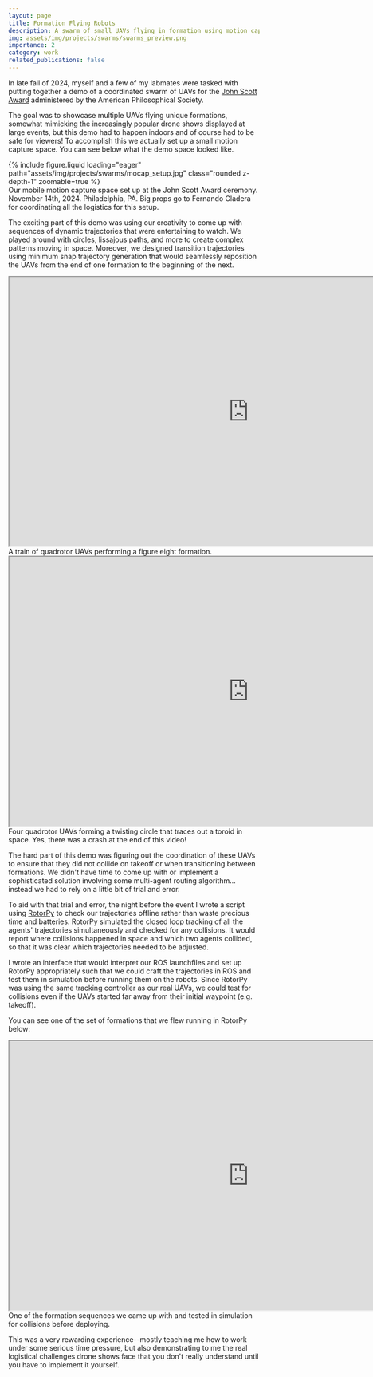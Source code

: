 ```yaml
---
layout: page
title: Formation Flying Robots
description: A swarm of small UAVs flying in formation using motion capture. 
img: assets/img/projects/swarms/swarms_preview.png
importance: 2
category: work
related_publications: false
---
```


In late fall of 2024, myself and a few of my labmates were tasked with putting together a demo of a coordinated swarm of UAVs for the [John Scott Award](http://thejohnscottaward.org/) administered by the American Philosophical Society. 

The goal was to showcase multiple UAVs flying unique formations, somewhat mimicking the increasingly popular drone shows displayed at large events, but this demo had to happen indoors and of course had to be safe for viewers! To accomplish this we actually set up a small motion capture space. You can see below what the demo space looked like. 

<div class="row mt-3">
    <div class="col-sm mt-3 mt-md-0">
        {% include figure.liquid loading="eager" path="assets/img/projects/swarms/mocap_setup.jpg" class="rounded z-depth-1" zoomable=true %}
    </div>
</div>
<div class="caption">
    Our mobile motion capture space set up at the John Scott Award ceremony. November 14th, 2024. Philadelphia, PA. Big props go to Fernando Cladera for coordinating all the logistics for this setup. 
</div>

The exciting part of this demo was using our creativity to come up with sequences of dynamic trajectories that were entertaining to watch. We played around with circles, lissajous paths, and more to create complex patterns moving in space. Moreover, we designed transition trajectories using minimum snap trajectory generation that would seamlessly reposition the UAVs from the end of one formation to the beginning of the next. 

<div class="row justify-content-sm-center">
    <iframe src="https://drive.google.com/file/d/1NBDKm7-J_7QgY_mRDESS0Uw8P_Cyh8BT/preview" width="960" height="540" allow="autoplay"></iframe>
</div>
<div class="caption">
    A train of quadrotor UAVs performing a figure eight formation. 
</div>

<div class="row justify-content-sm-center">
    <iframe src="https://drive.google.com/file/d/1o2m4WTqH2aynb6mLst_150lwLS-1-tNX/preview" width="960" height="540" allow="autoplay"></iframe>
</div>
<div class="caption">
    Four quadrotor UAVs forming a twisting circle that traces out a toroid in space. Yes, there was a crash at the end of this video!
</div>

The hard part of this demo was figuring out the coordination of these UAVs to ensure that they did not collide on takeoff or when transitioning between formations. We didn't have time to come up with or implement a sophisticated solution involving some multi-agent routing algorithm... instead we had to rely on a little bit of trial and error. 

To aid with that trial and error, the night before the event I wrote a script using [RotorPy](https://github.com/spencerfolk/rotorpy/tree/main) to check our trajectories offline rather than waste precious time and batteries. RotorPy simulated the closed loop tracking of all the agents' trajectories simultaneously and checked for any collisions. It would report where collisions happened in space and which two agents collided, so that it was clear which trajectories needed to be adjusted. 

I wrote an interface that would interpret our ROS launchfiles and set up RotorPy appropriately such that we could craft the trajectories in ROS and test them in simulation before running them on the robots. Since RotorPy was using the same tracking controller as our real UAVs, we could test for collisions even if the UAVs started far away from their initial waypoint (e.g. takeoff). 

You can see one of the set of formations that we flew running in RotorPy below: 

<div class="row justify-content-sm-center">
    <iframe src="https://drive.google.com/file/d/15vo491mqBGwe-H6PhMqTgvKC3KScnrLV/preview" width="960" height="540" allow="autoplay"></iframe>
</div>
<div class="caption">
    One of the formation sequences we came up with and tested in simulation for collisions before deploying. 
</div>

This was a very rewarding experience--mostly teaching me how to work under some serious time pressure, but also demonstrating to me the real logistical challenges drone shows face that you don't really understand until you have to implement it yourself. 
